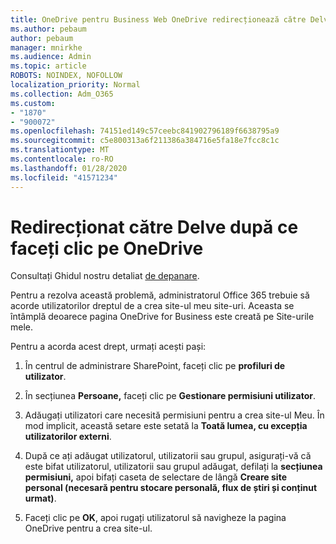 ```yaml
---
title: OneDrive pentru Business Web OneDrive redirecționează către Delve
ms.author: pebaum
author: pebaum
manager: mnirkhe
ms.audience: Admin
ms.topic: article
ROBOTS: NOINDEX, NOFOLLOW
localization_priority: Normal
ms.collection: Adm_O365
ms.custom:
- "1870"
- "900072"
ms.openlocfilehash: 74151ed149c57ceebc841902796189f6638795a9
ms.sourcegitcommit: c5e800313a6f211386a384716e5fa18e7fcc8c1c
ms.translationtype: MT
ms.contentlocale: ro-RO
ms.lasthandoff: 01/28/2020
ms.locfileid: "41571234"
---
```

# <a name="redirected-to-delve-after-you-click-onedrive"></a>Redirecționat către Delve după ce faceți clic pe OneDrive

Consultați Ghidul nostru detaliat [de depanare](https://docs.microsoft.com/sharepoint/support/sites/troubleshooting-guide-for-sites-stopped-at-provisioning).

Pentru a rezolva această problemă, administratorul Office 365 trebuie să acorde utilizatorilor dreptul de a crea site-ul meu site-uri. Aceasta se întâmplă deoarece pagina OneDrive for Business este creată pe Site-urile mele.

Pentru a acorda acest drept, urmați acești pași:

1. În centrul de administrare SharePoint, faceți clic pe **profiluri de utilizator**.

2. În secțiunea **Persoane,** faceți clic pe **Gestionare permisiuni utilizator**.

3. Adăugați utilizatori care necesită permisiuni pentru a crea site-ul Meu. În mod implicit, această setare este setată la **Toată lumea, cu excepția utilizatorilor externi**.

4. După ce ați adăugat utilizatorul, utilizatorii sau grupul, asigurați-vă că este bifat utilizatorul, utilizatorii sau grupul adăugat, defilați la **secțiunea permisiuni,** apoi bifați caseta de selectare de lângă **Creare site personal (necesară pentru stocare personală, flux de știri și conținut urmat)**.

5. Faceți clic pe **OK**, apoi rugați utilizatorul să navigheze la pagina OneDrive pentru a crea site-ul.
